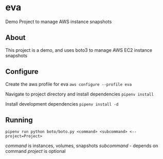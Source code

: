 # eva

Demo Project to manage AWS instance snapshots

## About

This project is a demo, and uses boto3 to manage AWS EC2 instance snapshots

## Configure

Create the aws profile for eva
`aws configure --profile eva`

Navigate to project directory and install dependencies
`pipenv install`

Install development dependencies
`pipenv install -d`


## Running
`pipenv run python boto/boto.py <command> <subcommand> <--project=Project>`

*command* is instances, volumes, snapshots
*subcommand* - depends on  command
*project* is optional
